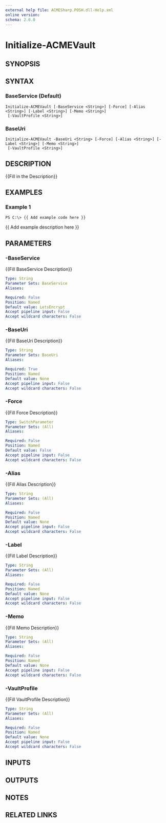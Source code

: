 ```yaml
---
external help file: ACMESharp.POSH.dll-Help.xml
online version: 
schema: 2.0.0
---
```


# Initialize-ACMEVault

## SYNOPSIS

## SYNTAX

### BaseService (Default)
```
Initialize-ACMEVault [-BaseService <String>] [-Force] [-Alias <String>] [-Label <String>] [-Memo <String>]
 [-VaultProfile <String>]
```

### BaseUri
```
Initialize-ACMEVault -BaseUri <String> [-Force] [-Alias <String>] [-Label <String>] [-Memo <String>]
 [-VaultProfile <String>]
```

## DESCRIPTION
{{Fill in the Description}}

## EXAMPLES

### Example 1
```
PS C:\> {{ Add example code here }}
```

{{ Add example description here }}

## PARAMETERS

### -BaseService
{{Fill BaseService Description}}

```yaml
Type: String
Parameter Sets: BaseService
Aliases: 

Required: False
Position: Named
Default value: LetsEncrypt
Accept pipeline input: False
Accept wildcard characters: False
```

### -BaseUri
{{Fill BaseUri Description}}

```yaml
Type: String
Parameter Sets: BaseUri
Aliases: 

Required: True
Position: Named
Default value: None
Accept pipeline input: False
Accept wildcard characters: False
```

### -Force
{{Fill Force Description}}

```yaml
Type: SwitchParameter
Parameter Sets: (All)
Aliases: 

Required: False
Position: Named
Default value: False
Accept pipeline input: False
Accept wildcard characters: False
```

### -Alias
{{Fill Alias Description}}

```yaml
Type: String
Parameter Sets: (All)
Aliases: 

Required: False
Position: Named
Default value: None
Accept pipeline input: False
Accept wildcard characters: False
```

### -Label
{{Fill Label Description}}

```yaml
Type: String
Parameter Sets: (All)
Aliases: 

Required: False
Position: Named
Default value: None
Accept pipeline input: False
Accept wildcard characters: False
```

### -Memo
{{Fill Memo Description}}

```yaml
Type: String
Parameter Sets: (All)
Aliases: 

Required: False
Position: Named
Default value: None
Accept pipeline input: False
Accept wildcard characters: False
```

### -VaultProfile
{{Fill VaultProfile Description}}

```yaml
Type: String
Parameter Sets: (All)
Aliases: 

Required: False
Position: Named
Default value: None
Accept pipeline input: False
Accept wildcard characters: False
```

## INPUTS

## OUTPUTS

## NOTES

## RELATED LINKS

